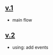 ## [v.1](node_modules\v.1\test\main.js)

- main flow

## [v.2](node_modules\v.2\test\main.js)

- using: add events

